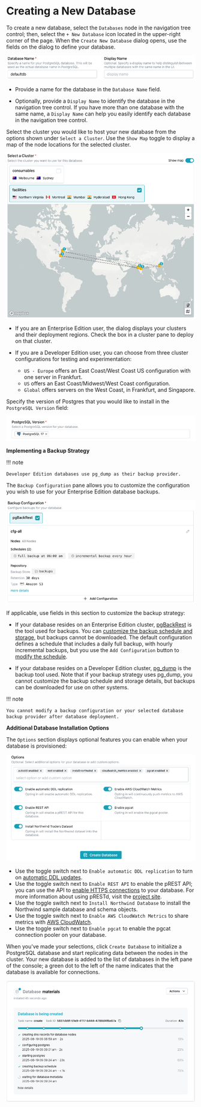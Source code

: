 # Creating a New Database

To create a new database, select the `Databases` node in the navigation tree control; then, select the `+ New Database` icon located in the upper-right corner of the page. When the `Create New Database` dialog opens, use the fields on the dialog to define your database.

![Creating a Database](../images/create_new_db.png)

* Provide a name for the database in the `Database Name` field.

* Optionally, provide a `Display Name` to identify the database in the navigation tree control.  If you have more than one database with the same name, a `Display Name` can help you easily identify each database in the navigation tree control.

Select the cluster you would like to host your new database from the options shown under `Select a Cluster`.  Use the `Show Map` toggle to display a map of the node locations for the selected cluster.

![Creating a Database](../images/create_new_db_cluster_map.png)

  * If you are an Enterprise Edition user, the dialog displays your clusters and their deployment regions. Check the box in a cluster pane to deploy on that cluster.
  * If you are a Developer Edition user, you can choose from three cluster configurations for testing and experimentation:

    * `US - Europe` offers an East Coast/West Coast US configuration with one server in Frankfurt.
    * `US` offers an East Coast/Midwest/West Coast configuration.
    * `Global` offers servers on the West Coast, in Frankfurt, and Singapore.

Specify the version of Postgres that you would like to install in the `PostgreSQL Version` field:

![Creating a Database](../images/create_new_db_cluster_version.png)

**Implementing a Backup Strategy**

!!! note

    Developer Edition databases use pg_dump as their backup provider.

The `Backup Configuration` pane allows you to customize the configuration you wish to use for your Enterprise Edition database backups.

![Selecting a Backup provider](../images/select_backup_provider.png)

If applicable, use fields in this section to customize the backup strategy:

* If your database resides on an Enterprise Edition cluster, [pgBackRest](../backup/backup_providers.md#using-pgbackrest-for-backups) is the tool used for backups. You can [customize the backup schedule and storage](../backup/backup_providers.md#customizing-backup-details-for-pgbackrest), but backups cannot be downloaded. The default configuration defines a schedule that includes a daily full backup, with hourly incremental backups, but you use the `Add Configuration` button to [modify the schedule](../backup/backup_providers.md#customizing-backup-details-for-pgbackrest).

* If your database resides on a Developer Edition cluster, [pg_dump](../backup/backup_providers.md#using-pg_dump-for-backups) is the backup tool used. Note that if your backup strategy uses pg_dump, you cannot customize the backup schedule and storage details, but backups can be downloaded for use on other systems.

!!! note

    You cannot modify a backup configuration or your selected database backup provider after database deployment.

**Additional Database Installation Options**

The `Options` section displays optional features you can enable when your database is provisioned:

![Selecting database options](../images/create_db_options.png)

* Use the toggle switch next to `Enable automatic DDL replication` to turn on [automatic DDL updates](https://docs.pgedge.com/platform/advanced/autoddl).
* Use the toggle switch next to `Enable REST API` to enable the pREST API; you can use the API to [enable HTTPS connections](https://docs.pgedge.com/cloud/connecting/https) to your database.  For more information about using pRESTd, visit the [project site](https://docs.prestd.com/).
* Use the toggle switch next to `Install Northwind Database` to install the Northwind sample database and schema objects. 
* Use the toggle switch next to `Enable AWS CloudWatch Metrics` to share metrics with [AWS CloudWatch](https://aws.amazon.com/cloudwatch/).
* Use the toggle switch next to `Enable pgcat` to enable the pgcat connection pooler on your database.

When you've made your selections, click `Create Database` to initialize a PostgreSQL database and start replicating data between the nodes in the cluster. Your new database is added to the list of databases in the left pane of the console; a green dot to the left of the name indicates that the database is available for connections.

![Initializing a Cluster](../images/initializing.png)

